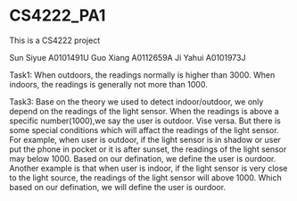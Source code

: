 # CS4222_PA1

This is a CS4222 project

Sun Siyue A0101491U
Guo Xiang A0112659A
Ji Yahui  A0101973J

Task1:
When outdoors, the readings normally is higher than 3000. 
When indoors, the readings is generally not more than 1000.

Task3:
Base on the theory we used to detect indoor/outdoor, we only depend on the readings of the 
light sensor. When the readings is above a specific number(1000),we say the user is outdoor. Vise versa. 
But there is some special conditions which will affact the readings of the light sensor.
For example, when user is outdoor, if the light sensor is in shadow or user put the phone in pocket
or it is after sunset, the readings of the light sensor may below 1000. Based on our defination, we define 
the user is ourdoor. 
Another example is that when user is indoor, if the light sensor is very close to the light source, the 
readings of the light sensor will above 1000. Which based on our defination, we will define the user is 
ourdoor. 